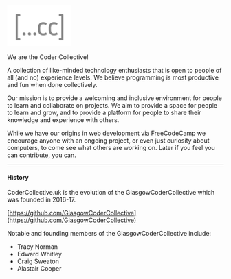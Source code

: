 <img src="https://raw.githubusercontent.com/CoderCollective-uk/.github/main/profile/assets/logo-nobg.svg" width="150"/>

We are the Coder Collective!

A collection of like-minded technology enthusiasts that is open to people of all (and no)
experience levels. We believe programming is most productive and fun when done collectively.

Our mission is to provide a welcoming and inclusive environment for people to learn and
collaborate on projects. We aim to provide a space for people to learn and grow, and to
provide a platform for people to share their knowledge and experience with others.

While we have our origins in web development via FreeCodeCamp we encourage anyone with 
an ongoing project, or even just curiosity about computers, to come see what others are 
working on. Later if you feel you can contribute, you can.


---
#### History

CoderCollective.uk is the evolution of the GlasgowCoderCollective which was founded in 2016-17.

[https://github.com/GlasgowCoderCollective](https://github.com/GlasgowCoderCollective)

Notable and founding members of the GlasgowCoderCollective include:

* Tracy Norman
* Edward Whitley
* Craig Sweaton
* Alastair Cooper

